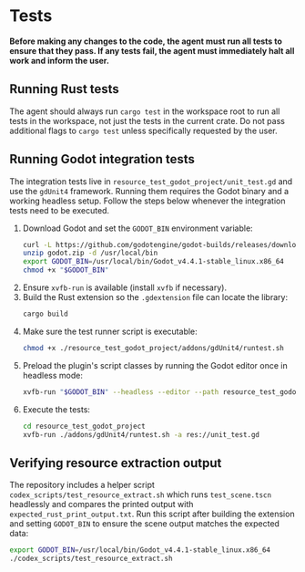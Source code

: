 # Tests

**Before making any changes to the code, the agent must run all tests to ensure that they pass. If any tests fail, the agent must immediately halt all work and inform the user.**

## Running Rust tests

The agent should always run `cargo test` in the workspace root to run all tests in the workspace, not just the tests in the current crate. Do not pass additional flags to `cargo test` unless specifically requested by the user.

## Running Godot integration tests
The integration tests live in `resource_test_godot_project/unit_test.gd` and use the `gdUnit4` framework.  Running them requires the Godot binary and a working headless setup.  Follow the steps below whenever the integration tests need to be executed.

1. Download Godot and set the `GODOT_BIN` environment variable:
   ```bash
   curl -L https://github.com/godotengine/godot-builds/releases/download/4.4.1-stable/Godot_v4.4.1-stable_linux.x86_64.zip -o godot.zip
   unzip godot.zip -d /usr/local/bin
   export GODOT_BIN=/usr/local/bin/Godot_v4.4.1-stable_linux.x86_64
   chmod +x "$GODOT_BIN"
   ```
2. Ensure `xvfb-run` is available (install `xvfb` if necessary).
3. Build the Rust extension so the `.gdextension` file can locate the library:
   ```bash
   cargo build
   ```
4. Make sure the test runner script is executable:
   ```bash
   chmod +x ./resource_test_godot_project/addons/gdUnit4/runtest.sh
   ```
5. Preload the plugin's script classes by running the Godot editor once in headless mode:
   ```bash
   xvfb-run "$GODOT_BIN" --headless --editor --path resource_test_godot_project --quit
   ```
6. Execute the tests:
   ```bash
   cd resource_test_godot_project
   xvfb-run ./addons/gdUnit4/runtest.sh -a res://unit_test.gd
   ```

## Verifying resource extraction output
The repository includes a helper script `codex_scripts/test_resource_extract.sh`
which runs `test_scene.tscn` headlessly and compares the printed output with
`expected_rust_print_output.txt`. Run this script after building the extension
and setting `GODOT_BIN` to ensure the scene output matches the expected data:

```bash
export GODOT_BIN=/usr/local/bin/Godot_v4.4.1-stable_linux.x86_64
./codex_scripts/test_resource_extract.sh
```
